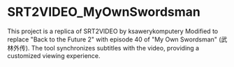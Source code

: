# SRT2VIDEO_MyOwnSwordsman
This project is a replica of SRT2VIDEO by ksawerykomputery
Modified to replace "Back to the Future 2" with episode 40 of "My Own Swordsman" (武林外传). 
The tool synchronizes subtitles with the video, providing a customized viewing experience.
